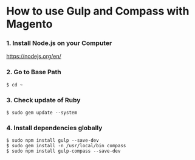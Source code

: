 # How to use Gulp and Compass with Magento

### 1. Install Node.js on your Computer
https://nodejs.org/en/

### 2. Go to Base Path
```
$ cd ~
```

### 3. Check update of Ruby
```
$ sudo gem update --system
```

### 4. Install dependencies globally
```
$ sudo npm install gulp --save-dev
$ sudo gem install -n /usr/local/bin compass
$ sudo npm install gulp-compass --save-dev
